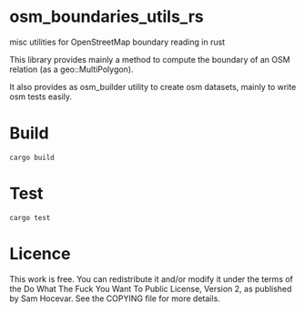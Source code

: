 # osm_boundaries_utils_rs
misc utilities for OpenStreetMap boundary reading in rust

This library provides mainly a method to compute the boundary of an OSM relation (as a geo::MultiPolygon).

It also provides as osm_builder utility to create osm datasets, mainly to write osm tests easily.

# Build

`cargo build`

# Test

`cargo test`

# Licence
This work is free. You can redistribute it and/or modify it under the terms of the Do What The Fuck You Want To Public License, Version 2, as published by Sam Hocevar. See the COPYING file for more details.
